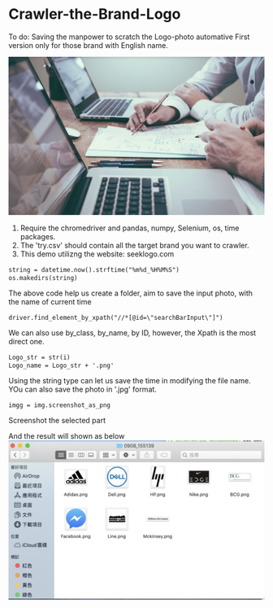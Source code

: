# Crawler-the-Brand-Logo
To do: Saving the manpower to scratch the Logo-photo automative
First version only for those brand with English name.

<img src = "https://github.com/Tonyyengithub/Crawler-the-Brand-Logo/blob/master/0908_155139/2020-09-09%20%E4%B8%8B%E5%8D%882.42.25.png" width = "800">

1. Require the chromedriver and pandas, numpy, Selenium, os, time packages.
2. The 'try.csv' should contain all the target brand you want to crawler.
3. This demo utilizng the website: seeklogo.com

```
string = datetime.now().strftime("%m%d_%H%M%S") 
os.makedirs(string)
```
The above code help us create a folder, aim to save the input photo, with the name of current time

```
driver.find_element_by_xpath("//*[@id=\"searchBarInput\"]")
```
We can also use by_class, by_name, by ID, however, the Xpath is the most direct one.

```
Logo_str = str(i)
Logo_name = Logo_str + '.png'
```
Using the string type can let us save the time in modifying the file name. YOu can also save the photo in '.jpg' format.

```
imgg = img.screenshot_as_png
```
Screenshot the selected part

And the result will shown as below
<img src = "https://github.com/Tonyyengithub/Crawler-the-Brand-Logo/blob/master/0908_155139/%E6%88%AA%E5%9C%96%202020-09-08%20%E4%B8%8B%E5%8D%884.22.01.png" width = "800">


